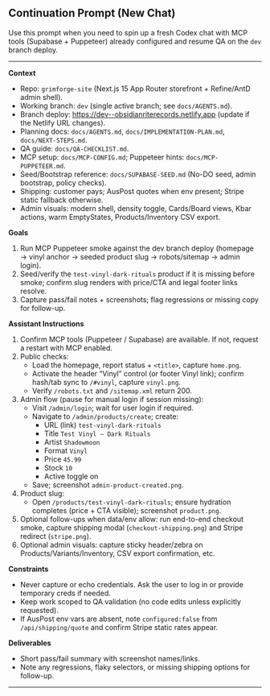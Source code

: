 ## Continuation Prompt (New Chat)

Use this prompt when you need to spin up a fresh Codex chat with MCP tools (Supabase + Puppeteer) already configured and resume QA on the `dev` branch deploy.

---

**Context**
- Repo: `grimforge-site` (Next.js 15 App Router storefront + Refine/AntD admin shell).
- Working branch: `dev` (single active branch; see `docs/AGENTS.md`).
- Branch deploy: https://dev--obsidianriterecords.netlify.app (update if the Netlify URL changes).
- Planning docs: `docs/AGENTS.md`, `docs/IMPLEMENTATION-PLAN.md`, `docs/NEXT-STEPS.md`.
- QA guide: `docs/QA-CHECKLIST.md`.
- MCP setup: `docs/MCP-CONFIG.md`; Puppeteer hints: `docs/MCP-PUPPETEER.md`.
- Seed/Bootstrap reference: `docs/SUPABASE-SEED.md` (No-DO seed, admin bootstrap, policy checks).
- Shipping: customer pays; AusPost quotes when env present; Stripe static fallback otherwise.
- Admin visuals: modern shell, density toggle, Cards/Board views, Kbar actions, warm EmptyStates, Products/Inventory CSV export.

**Goals**
1. Run MCP Puppeteer smoke against the dev branch deploy (homepage → vinyl anchor → seeded product slug → robots/sitemap → admin login).
2. Seed/verify the `test-vinyl-dark-rituals` product if it is missing before smoke; confirm slug renders with price/CTA and legal footer links resolve.
3. Capture pass/fail notes + screenshots; flag regressions or missing copy for follow-up.

**Assistant Instructions**
1. Confirm MCP tools (Puppeteer / Supabase) are available. If not, request a restart with MCP enabled.
2. Public checks:
   - Load the homepage, report status + `<title>`, capture `home.png`.
   - Activate the header “Vinyl” control (or footer Vinyl link); confirm hash/tab sync to `/#vinyl`, capture `vinyl.png`.
   - Verify `/robots.txt` and `/sitemap.xml` return 200.
3. Admin flow (pause for manual login if session missing):
   - Visit `/admin/login`; wait for user login if required.
   - Navigate to `/admin/products/create`; create:
     - URL (link) `test-vinyl-dark-rituals`
     - Title `Test Vinyl — Dark Rituals`
     - Artist `Shadowmoon`
     - Format `Vinyl`
     - Price `45.99`
     - Stock `10`
     - Active toggle on
   - Save; screenshot `admin-product-created.png`.
4. Product slug:
   - Open `/products/test-vinyl-dark-rituals`; ensure hydration completes (price + CTA visible); screenshot `product.png`.
5. Optional follow-ups when data/env allow: run end-to-end checkout smoke, capture shipping modal (`checkout-shipping.png`) and Stripe redirect (`stripe.png`).
6. Optional admin visuals: capture sticky header/zebra on Products/Variants/Inventory, CSV export confirmation, etc.

**Constraints**
- Never capture or echo credentials. Ask the user to log in or provide temporary creds if needed.
- Keep work scoped to QA validation (no code edits unless explicitly requested).
- If AusPost env vars are absent, note `configured:false` from `/api/shipping/quote` and confirm Stripe static rates appear.

**Deliverables**
- Short pass/fail summary with screenshot names/links.
- Note any regressions, flaky selectors, or missing shipping options for follow-up.

---
